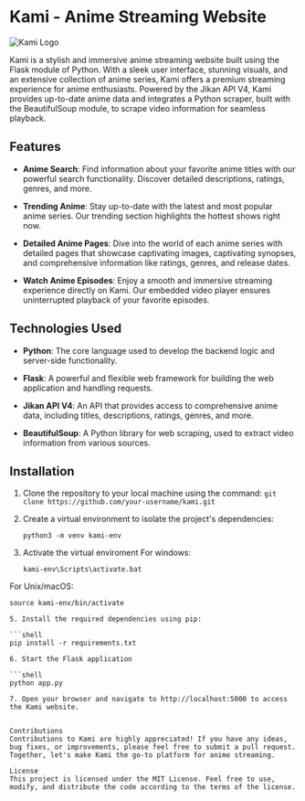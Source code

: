 # Kami - Anime Streaming Website

![Kami Logo](https://github.com/NikhilRajbhar111/kami/blob/master/my_site/static/kami.png)

Kami is a stylish and immersive anime streaming website built using the Flask module of Python. With a sleek user interface, stunning visuals, and an extensive collection of anime series, Kami offers a premium streaming experience for anime enthusiasts. Powered by the Jikan API V4, Kami provides up-to-date anime data and integrates a Python scraper, built with the BeautifulSoup module, to scrape video information for seamless playback.

## Features

- **Anime Search**: Find information about your favorite anime titles with our powerful search functionality. Discover detailed descriptions, ratings, genres, and more.

- **Trending Anime**: Stay up-to-date with the latest and most popular anime series. Our trending section highlights the hottest shows right now.

- **Detailed Anime Pages**: Dive into the world of each anime series with detailed pages that showcase captivating images, captivating synopses, and comprehensive information like ratings, genres, and release dates.

- **Watch Anime Episodes**: Enjoy a smooth and immersive streaming experience directly on Kami. Our embedded video player ensures uninterrupted playback of your favorite episodes.

## Technologies Used

- **Python**: The core language used to develop the backend logic and server-side functionality.

- **Flask**: A powerful and flexible web framework for building the web application and handling requests.

- **Jikan API V4**: An API that provides access to comprehensive anime data, including titles, descriptions, ratings, genres, and more.

- **BeautifulSoup**: A Python library for web scraping, used to extract video information from various sources.

## Installation

1. Clone the repository to your local machine using the command: `git clone https://github.com/your-username/kami.git`

2. Create a virtual environment to isolate the project's dependencies:

   ```shell
   python3 -m venv kami-env

3. Activate the virtual enviroment
For windows:
   
   ```shell
   kami-env\Scripts\activate.bat
   
For Unix/macOS:
   
   ```shell
   source kami-env/bin/activate

5. Install the required dependencies using pip:

   ```shell
   pip install -r requirements.txt

6. Start the Flask application

   ```shell
   python app.py

7. Open your browser and navigate to http://localhost:5000 to access the Kami website.


Contributions
Contributions to Kami are highly appreciated! If you have any ideas, bug fixes, or improvements, please feel free to submit a pull request. Together, let's make Kami the go-to platform for anime streaming.

License
This project is licensed under the MIT License. Feel free to use, modify, and distribute the code according to the terms of the license.
